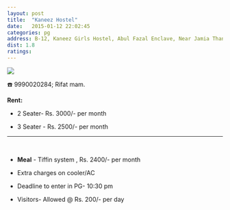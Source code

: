 ```yaml
---
layout: post
title:  "Kaneez Hostel"
date:   2015-01-12 22:02:45
categories: pg
address: B-12, Kaneez Girls Hostel, Abul Fazal Enclave, Near Jamia Thana, Jamia Nagar, Okhla, New Delhi-110025
dist: 1.8
ratings:
---
```

<a href="https://www.google.co.in/maps/place/Kaneez+Girls+Hostel/@28.560252, 77.292793,17z/data=!3m1!4b1!4m2!3m1!1s0x390ce474c1388f19:0x4fce385ecea0557b?hl=en">
        <img src="https://maps.googleapis.com/maps/api/staticmap?visible=Jamia+Millia+Islamia&size=640x300&scale=2&maptype=roadmap&markers=%7Ccolor:red%7Clabel:K%7C28.560252, 77.292793&markers=size:mid|color:green%7Clabel:FET%7C28.5606083,77.2790183&markers=size:mid|color:green%7Clabel:FET%7C28.561075,77.280960&path=color:0x0000ff|weight:3|28.561195, 77.279339|28.561534, 77.279404|28.561666, 77.279554|28.561251, 77.279554|28.561025, 77.279618|28.561044, 77.280112|28.561063, 77.280734|28.561025, 77.281249|28.561006, 77.281850|28.561044, 77.282429|28.561119, 77.282987|28.561345, 77.283524|28.561534, 77.284060|28.561703, 77.284575|28.561892, 77.285047|28.562043, 77.285519|28.562231, 77.285798|28.562269, 77.286056|28.562231, 77.286592|28.562307, 77.287193|28.562344, 77.287729|28.562401, 77.288309|28.562363, 77.288910|28.562476, 77.289403|28.562457, 77.290047|28.562533, 77.290583|28.562570, 77.291120|28.562570, 77.291463|28.562307, 77.291721|28.562288, 77.292064|28.562043, 77.292407|28.561892, 77.292729|28.561798, 77.292965|28.561647, 77.292407|28.561383, 77.292321|28.561006, 77.292643|28.560686, 77.292836|28.560347, 77.292965|28.560252, 77.292793" />
</a>

:phone:  9990020284;  Rifat mam.



**Rent:**

* 2 Seater- Rs. 3000/- per month

* 3 Seater - Rs. 2500/- per month


<hr><br>

*  **Meal** - Tiffin system , Rs. 2400/- per month

*  Extra charges on cooler/AC

*  Deadline to enter in PG- 10:30 pm

*  Visitors- Allowed @ Rs. 200/- per day